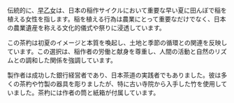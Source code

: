<p>伝統的に、<abbr title="saotome">早乙女</abbr>は、日本の稲作サイクルにおいて重要な早い夏に田んぼで稲を植える女性を指します。稲を植える行為は農業にとって重要なだけでなく、日本の農業遺産を称える文化的儀式や祭りに浸透しています。</p>
<p>この茶杓は初夏のイメージと本質を喚起し、土地と季節の循環との関連を反映しています。この選択は、稲作者の労働と献身を尊重し、人間の活動と自然のリズムとの調和した関係を強調しています。</p>
<p>製作者は成功した銀行経営者であり、日本茶道の実践者でもありました。彼は多くの茶杓や竹製の器具を彫りましたが、特に古い寺院から入手した竹を使用していました。茶杓には作者の筒と紙箱が付属しています。</p>
